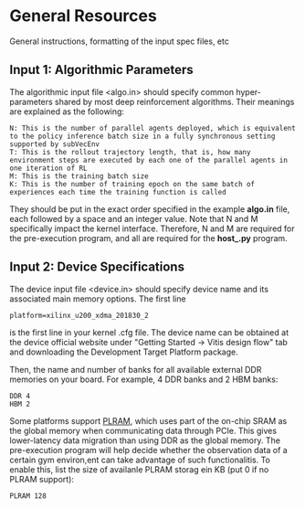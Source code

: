 # General Resources
General instructions, formatting of the input spec files, etc

## Input 1: Algorithmic Parameters

The algorithmic input file <algo.in> should specify common hyper-parameters shared by most deep reinforcement algorithms. Their meanings are explained as the following:
```
N: This is the number of parallel agents deployed, which is equivalent to the policy inference batch size in a fully synchronous setting supported by subVecEnv
T: This is the rollout trajectory length, that is, how many environment steps are executed by each one of the parallel agents in one iteration of RL
M: This is the training batch size
K: This is the number of training epoch on the same batch of experiences each time the training function is called
```
They should be put in the exact order specified in the example **algo.in** file, each followed by a space and an integer value.
Note that N and M specifically impact the kernel interface. Therefore, N and M are required for the pre-execution program, and all are required for the **host_.py** program.

## Input 2: Device Specifications

The device input file <device.in> should specify device name and its associated main memory options. 
The first line 
```
platform=xilinx_u200_xdma_201830_2
```
is the first line in your kernel .cfg file. The device name can be obtained at the device official website under "Getting Started -> Vitis design flow" tab and downloading the Development Target Platform package.

Then, the name and number of banks for all available external DDR memories on your board. For example, 4 DDR banks and 2 HBM banks:
```
DDR 4 
HBM 2
```

Some platforms support [PLRAM](https://japan.xilinx.com/html_docs/xilinx2020_1/vitis-guidance/PLRAM_USAGE.html), which uses part of the on-chip SRAM as the global memory when communicating data through PCIe. This gives lower-latency data migration than using DDR as the global memory. The pre-execution program will help decide whether the observation data of a certain gym environ,ent can take advantage of such functionalitis. To enable this, list the size of availanle PLRAM storag ein KB (put 0 if no PLRAM support):
```
PLRAM 128
```
